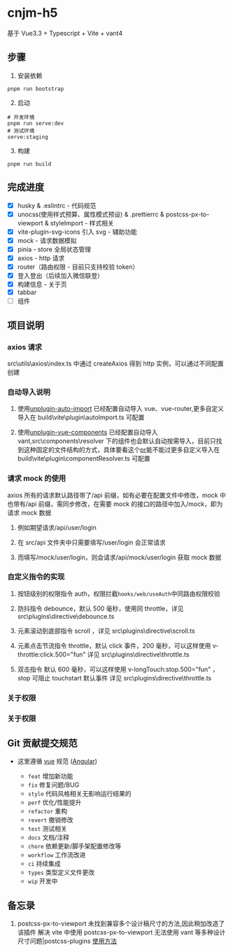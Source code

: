 # cnjm-h5

基于 Vue3.3 + Typescript + Vite + vant4

## 步骤

1. 安装依赖

```
pnpm run bootstrap
```

2. 启动

```
# 开发环境
pnpm run serve:dev
# 测试环境
serve:staging
```

3. 构建

```
pnpm run build
```

## 完成进度

- [x] husky & .eslintrc - 代码规范
- [x] unocss(使用样式预算、属性模式预设) & .prettierrc & postcss-px-to-viewport & styleImport - 样式相关
- [x] vite-plugin-svg-icons 引入 svg - 辅助功能
- [x] mock - 请求数据模拟
- [x] pinia - store 全局状态管理
- [x] axios - http 请求
- [x] router（路由权限 - 目前只支持校验 token）
- [x] 登入登出（后续加入微信联登）
- [x] 构建信息 - 关于页
- [x] tabbar
- [ ] 组件

## 项目说明

### axios 请求

src\utils\axios\index.ts 中通过 createAxios 得到 http 实例，可以通过不同配置创建

### 自动导入说明

1. 使用[unplugin-auto-import](https://github.com/antfu/unplugin-auto-import) 已经配置自动导入 vue、vue-router,更多自定义导入在 build\vite\plugin\autoImport.ts 可配置

2. 使用[unplugin-vue-components](https://github.com/antfu/unplugin-vue-components) 已经配置自动导入 vant,src\components\resolver 下的组件也会默认自动按需导入，目前只找到这种固定的文件结构的方式，具体要看这个[pr](https://github.com/antfu/unplugin-vue-components/pull/645)能不能过更多自定义导入在 build\vite\plugin\componentResolver.ts 可配置

### 请求 mock 的使用

axios 所有的请求默认路径带了/api 前缀，如有必要在配置文件中修改，mock 中也带有/api 前缀，需同步修改，在需要 mock 的接口的路径中加入/mock，即为请求 mock 数据

1. 例如期望请求/api/user/login

2. 在 src/api 文件夹中只需要填写/user/login 会正常请求

3. 而填写/mock/user/login，则会请求/api/mock/user/login 获取 mock 数据

### 自定义指令的实现

1. 按钮级别的权限指令 auth，权限拦截`hooks/web/useAuth`中同路由权限校验

2. 防抖指令 debounce，默认 500 毫秒，使用同 throttle，详见 src\plugins\directive\debounce.ts

3. 元素滚动到底部指令 scroll ，详见 src\plugins\directive\scroll.ts

4. 元素点击节流指令 throttle，默认 click 事件，200 毫秒，可以这样使用 v-throttle:click.500="fun" 详见 src\plugins\directive\throttle.ts

5. 双击指令 默认 600 毫秒，可以这样使用 v-longTouch:stop.500="fun" ，stop 可阻止 touchstart 默认事件 详见 src\plugins\directive\throttle.ts

### 关于权限

### 关于权限

## Git 贡献提交规范

- 这里遵循 [vue](https://github.com/vuejs/vue/blob/dev/.github/COMMIT_CONVENTION.md) 规范 ([Angular](https://github.com/conventional-changelog/conventional-changelog/tree/master/packages/conventional-changelog-angular))

  - `feat` 增加新功能
  - `fix` 修复问题/BUG
  - `style` 代码风格相关无影响运行结果的
  - `perf` 优化/性能提升
  - `refactor` 重构
  - `revert` 撤销修改
  - `test` 测试相关
  - `docs` 文档/注释
  - `chore` 依赖更新/脚手架配置修改等
  - `workflow` 工作流改进
  - `ci` 持续集成
  - `types` 类型定义文件更改
  - `wip` 开发中

## 备忘录

1. postcss-px-to-viewport 未找到兼容多个设计稿尺寸的方法,因此稍加改造了该插件
   解决 vite 中使用 postcss-px-to-viewport 无法使用 vant 等多种设计尺寸问题|postcss-plugins
   [使用方法](https://blog.csdn.net/weixin_42998707/article/details/124150578)
